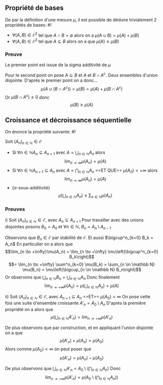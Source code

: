 ## Propriété de bases
De par la définition d'une mesure $\mu$, il est possible de déduire trivialement 2 propriétés de bases: #!

- $\forall (A,B) \in \mathcal E^2$ tel que $A \cap B = \emptyset$ alors on a $\mu (A \cup B) = \mu(A) + \mu(B)$
- $\forall (A,B) \in \mathcal E^2$ tel que $A \subseteq B$ alors on a que $\mu(A) \leq \mu(B)$
<!--ID: 1727527195346-->


### Preuve
Le premier point est issue de la sigma additivité de $\mu$

Pour le second point on pose $A \subseteq B$ et $A$ et $B \cap A^c$. Deux ensembles d'union disjointe.
D'après le premier point on a donc...
$$\mu(A \cup (B \cap A^c)) = \mu(B) = \mu(A) + \mu(B \cap A^c)$$
Or $\mu(B \cap A^c) \geq 0$ donc $$\mu(B) \geq \mu(A)$$
$$\tag*{$\blacksquare$}$$
## Croissance et décroissance séquentielle
On énonce la propriété suivante: #!

Soit $(A_n)_{n \in \mathbb N} \in \mathcal E$
- Si $\forall n \in \mathbb N A_n \subseteq A_{n+1}$ avec $A = \bigcup_{n\in \mathbb N} A_n$ alors $$\lim_{n \to \infty} \mu(A_n) = \mu(A)$$
- Si $\forall n \in \mathbb N A_{n+1} \subseteq A_{n}$ avec $A = \bigcap_{n\in \mathbb N} A_n$ ==ET QUE== $\mu(A_0) < + \infty$ alors $$\lim_{n \to \infty} \mu(A_n) = \mu(A)$$
- ($\sigma$-sous-additivité) $$\mu\left(\bigcup_{n\in \mathbb N} A_n\right) \leq \sum_{n \in \mathbb N} \mu(A_n)$$
### Preuves
i) Soit $(A_n)_{n\in \mathbb N} \in \mathcal E$, avec $A_n \subseteq A_{n+1}$
Pour travailler avec des unions disjointes posons $B_0 = A_0$ et $\forall n \in \mathbb N$, $B_n = A_{n}\setminus A_{n-1}$
<!--ID: 1727527195350-->


Observons que $B_n \in \mathcal E$ par stabilité de $\mathcal E$. Et aussi $\bigcup^n_{k=0} B_k = A_n$
En particulier on a alors que
$$\lim_{n \to +\infty}\mu(A_n) = \lim_{n \to +\infty} \mu\left(\bigcup^n_{k=0} B_k\right)$$
$$= \lim_{n \to +\infty} \sum^n_{k=0} \mu(B_k) = \sum_{n \in \mathbb N} \mu(B_n) = \mu\left(\bigcup_{n \in \mathbb N} B_n\right)$$
Or observons que $\bigcup_{n \in \mathbb N} B_n = \bigcup_{n \in \mathbb N} A_n$
Donc finalement
$$\lim_{n \to +\infty}\mu(A_n) = \mu\left(\bigcup_{n \in \mathbb N} A_n\right) = \mu(A)$$

ii) Soit $(A_n)_{n\in \mathbb N} \in \mathcal E$, avec $A_{n+1} \subseteq A_{n}$ ==ET== $\mu(A_0) < \infty$
On pose cette fois une suite d'ensemble croissante $A'_n = A_0 \setminus A_n$
D'après la première propriété on a alors que
$$\mu\left(\bigcup_{n \in \mathbb N} A'_n\right) = \lim_{n \to +\infty} \mu(A'_n)$$

De plus observons que par construction, et en appliquant l'union disjointe on a que
$$\mu(A'_n) + \mu(A_n) = \mu(A_0)$$
Alors comme $\mu(A_0) < \infty$ on peut poser que
$$\mu(A'_n) = \mu(A_n) - \mu(A_0)$$

De plus observons que $\bigcup_{n \in \mathbb N} A'_n = A_0 \setminus (\bigcap_{n \in \mathbb N} A_n)$
Donc
$$\lim_{n \to +\infty} \mu(A'_n) = \mu\left(A_0 \setminus \left(\bigcap_{n \in \mathbb N} A_n\right)\right)$$
